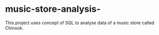 # music-store-analysis-

This project uses concept of SQL to analyse data of a music store called Chinook.


